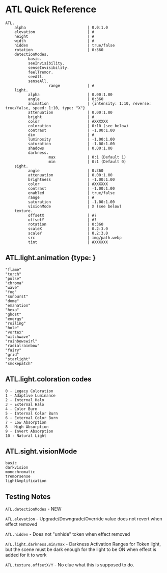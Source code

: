 # ATL Quick Reference

```
ATL.
    alpha                           | 0.0:1.0
    elevation                       | #
    height                          | #
    width                           | #
    hidden                          | true/false
    rotation                        | 0:360
    detectionModes.
          basic.
          seeInvisibility.
          senseInvisibility.
          feelTremor.
          seeAll.
          senseAll.
                   range            | #
    light.
          alpha                     | 0.00:1.00
          angle                     | 0:360
          animation                 | {intensity: 1:10, reverse: true/false, speed: 1:10, type: "X"}
          attenuation               | 0.00:1.00
          bright                    | #
          color                     | #XXXXXX
          coloration                | 0:10 (see below)
          contrast                  | -1.00:1.00
          dim                       | #
          luminosity                | -1.00:1.00
          saturation                | -1.00:1.00
          shadows                   | 0.00:1.00
          darkness.
                   max              | 0:1 (Default 1)
                   min              | 0:1 (Default 0)
    sight.
          angle                     | 0:360
          attenuation               | 0.00:1.00
          brightness                | -1.00:1.00
          color                     | #XXXXXX
          contrast                  | -1.00:1.00
          enabled                   | true/false
          range                     | #
          saturation                | -1.00:1.00
          visionMode                | X (see below)
    texture.
          offsetX                   | #?
          offsetY                   | #?
          rotation                  | 0:360
          scaleX                    | 0.2:3.0
          scaleY                    | 0.2:3.0
          src                       | img/path.webp
          tint                      | #XXXXXX
```


## ATL.light.animation {type: }
```
"flame"
"torch"
"pulse"
"chroma"
"wave"
"fog"
"sunburst"
"dome"
"emanation"
"hexa"
"ghost"
"energy"
"roiling"
"hole"
"vortex"
"witchwave"
"rainbowswirl"
"radialrainbow"
"fairy"
"grid"
"starlight"
"smokepatch"
```
## ATL.light.coloration codes
```
0 - Legacy Coloration
1 - Adaptive Luminance
2 - Internal Halo
3 - External Halo
4 - Color Burn
5 - Internal Color Burn
6 - External Color Burn
7 - Low Absorption
8 - High Absorption
9 - Invert Absorption
10 - Natural Light
```
## ATL.sight.visionMode 
```
basic
darkvision
monochromatic
tremorsense
lightAmplification
```
## Testing Notes

`ATL.detectionModes` - NEW

`ATL.elevation` - Upgrade/Downgrade/Override value does not revert when effect removed

`ATL.hidden` - Does not "unhide" token when effect removed

`ATL.light.darkness.min/max` - Darkness Activation Ranges for Token light, but the scene must be dark enough for the light to be ON when effect is added for it to work

`ATL.texture.offsetX/Y` - No clue what this is supposed to do.


